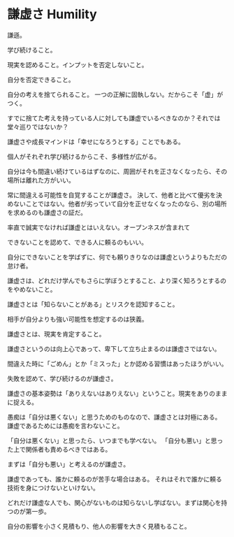 # 謙虚さ Humility

謙遜。

学び続けること。

現実を認めること。インプットを否定しないこと。

自分を否定できること。

自分の考えを捨てられること。
一つの正解に固執しない。だからこそ「虚」がつく。

すでに捨てた考えを持っている人に対しても謙虚でいるべきなのか？それでは堂々巡りではないか？

謙虚さや成長マインドは「幸せになろうとする」ことでもある。

個人がそれぞれ学び続けるからこそ、多様性が広がる。

自分は今も間違い続けているはずなのに、周囲がそれを正さなくなったら、その場所は離れた方がいい。

常に間違える可能性を自覚することが謙虚さ。
決して、他者と比べて優劣を決めないことではない。他者が劣っていて自分を正せなくなったのなら、別の場所を求めるのも謙虚さの証だ。

率直で誠実でなければ謙虚とはいえない。オープンネスが含まれて

できないことを認めて、できる人に頼るのもいい。

自分にできないことを学ばずに、何でも頼りきりなのは謙虚というよりもただの怠け者。

謙虚さは、どれだけ学んでもさらに学ぼうとすること、より深く知ろうとするのをやめないこと。

謙虚さとは「知らないことがある」とリスクを認知すること。

相手が自分よりも強い可能性を想定するのは狭義。

謙虚さとは、現実を肯定すること。

謙虚さというのは向上心であって、卑下して立ち止まるのは謙虚さではない。

間違えた時に「ごめん」とか「ミスった」とか認める習慣はあったほうがいい。

失敗を認めて、学び続けるのが謙虚さ。

謙虚さの基本姿勢は「ありえないはありえない」ということ。現実をありのままに捉える。

愚痴は「自分は悪くない」と思うためのものなので、謙虚さとは対極にある。
謙虚であるためには愚痴を言わないこと。

「自分は悪くない」と思ったら、いつまでも学べない。
「自分も悪い」と思った上で関係者も責めるべきではある。

まずは「自分も悪い」と考えるのが謙虚さ。

謙虚であっても、誰かに頼るのが苦手な場合はある。
それはそれで誰かに頼る技術を身につけないといけない。

どれだけ謙虚な人でも、関心がないものは知らないし学ばない。まずは関心を持つのが第一歩。

自分の影響を小さく見積もり、他人の影響を大きく見積もること。
